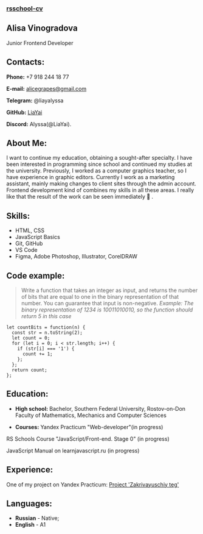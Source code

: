 ### [rsschool-cv](https://github.com/LiaYai/rsschool-cv)
## Alisa Vinogradova
Junior Frontend Developer

## Contacts:
**Phone:** +7 918 244 18 77

**E-mail:** alicegrapes@gmail.com

**Telegram:** @liayalyssa

**GitHub:** [LiaYai](https://github.com/LiaYai)

**Discord:** Alyssa(@LiaYai).

## About Me: 
I want to continue my education, obtaining a sought-after specialty. I have been interested in programming since school and continued my studies at the university. Previously, I worked as a computer graphics teacher, so I have experience in graphic editors. Currently I work as a marketing assistant, mainly making changes to client sites through the admin account.  Frontend development kind of combines my skills in all these areas. I really like that the result of the work can be seen immediately :star_struck: .

## Skills:
* HTML, CSS
* JavaScript Basics
* Git, GitHub
* VS Code
* Figma, Adobe Photoshop, Illustrator, CorelDRAW

## Code example:

> Write a function that takes an integer as input, and returns the number of bits that are equal to one in the binary representation of that number. You can guarantee that input is non-negative.
_Example: The binary representation of 1234 is 10011010010, so the function should return 5 in this case_

```
let countBits = function(n) {
  const str = n.toString(2);
  let count = 0;
  for (let i = 0; i < str.length; i++) {
    if (str[i] === '1') {
      count += 1;
    };
  };
  return count;
};
```

## Education:
- **High school:** Bachelor, Southern Federal University, Rostov-on-Don
Faculty of Mathematics, Mechanics and Computer Sciences

- **Courses:** 
Yandex Practicum "Web-developer"(in progress)

RS Schools Course "JavaScript/Front-end. Stage 0" (in progress)

JavaScript Manual on learnjavascript.ru (in progress)

## Experience:
One of my project on Yandex Practicum: [Project 'Zakrivayuschiy teg'](https://github.com/LiaYai/zakrivayuschiy-teg-f)

## Languages:
+ **Russian** - Native;
+ **English** - A1